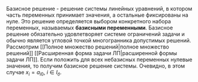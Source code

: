 Базисное решение - решение системы линейных уравнений, в котором часть переменных принимает значения, а остальные фиксированы на нуле. Это решение определяется выбором конкретного набора переменных, называемых **базисными переменными**. Базисное решение обязательно удовлетворяет системе ограничений задачи и обычно является угловой точкой многогранника допустимых решений.
Рассмотрим [[Полное множество решений|полное множество решений]] [[Расширенная форма задачи ЛП|расширенной формы задачи ЛП]].
Если положить для всех небазисных переменных нулевые значения, то получим базисное решение системы. Очевидно, в этом случае $x_i = a_{i0}$, $i \in I_б$.
